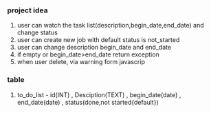 ### project idea
1. user can watch the task list(description,begin_date,end_date) and change status
2. user can create new job with default status is not_started
3. user can change description begin_date and end_date
4. if empty or begin_date>end_date return exception
5. when user delete, via warning form javascrip

### table 
1. to_do_list - id(INT)
                , Desciption(TEXT)
                , begin_date(date)
                , end_date(date)
                , status(done,not started{default})